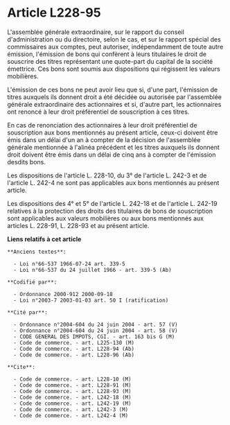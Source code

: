 # Article L228-95

L'assemblée générale extraordinaire, sur le rapport du conseil d'administration ou du directoire, selon le cas, et sur le
rapport spécial des commissaires aux comptes, peut autoriser, indépendamment de toute autre émission, l'émission de bons qui
confèrent à leurs titulaires le droit de souscrire des titres représentant une quote-part du capital de la société émettrice.
Ces bons sont soumis aux dispositions qui régissent les valeurs mobilières.

L'émission de ces bons ne peut avoir lieu que si, d'une part, l'émission de titres auxquels ils donnent droit a été décidée
ou autorisée par l'assemblée générale extraordinaire des actionnaires et si, d'autre part, les actionnaires ont renoncé à
leur droit préférentiel de souscription à ces titres.

En cas de renonciation des actionnaires à leur droit préférentiel de souscription aux bons mentionnés au présent article,
ceux-ci doivent être émis dans un délai d'un an à compter de la décision de l'assemblée générale mentionnée à l'alinéa
précédent et les titres auxquels ils donnent droit doivent être émis dans un délai de cinq ans à compter de l'émission
desdits bons.

Les dispositions de l'article L. 228-10, du 3° de l'article L. 242-3 et de l'article L. 242-4 ne sont pas applicables aux
bons mentionnés au présent article.

Les dispositions des 4° et 5° de l'article L. 242-18 et de l'article L. 242-19 relatives à la protection des droits des
titulaires de bons de souscription sont applicables aux valeurs mobilières ou aux bons mentionnés aux articles L. 228-91, L.
228-93 et au présent article.

**Liens relatifs à cet article**

	**Anciens textes**:

	  - Loi n°66-537 1966-07-24 art. 339-5
	  - Loi n°66-537 du 24 juillet 1966 - art. 339-5 (Ab)

	**Codifié par**:

	  - Ordonnance 2000-912 2000-09-18
	  - Loi n°2003-7 2003-01-03 art. 50 I (ratification)

	**Cité par**:

	  - Ordonnance n°2004-604 du 24 juin 2004 - art. 57 (V)
	  - Ordonnance n°2004-604 du 24 juin 2004 - art. 58 (V)
	  - CODE GENERAL DES IMPOTS, CGI. - art. 163 bis G (M)
	  - Code de commerce. - art. L225-130 (M)
	  - Code de commerce. - art. L228-94 (Ab)
	  - Code de commerce. - art. L228-96 (Ab)

	**Cite**:

	  - Code de commerce. - art. L228-10 (M)
	  - Code de commerce. - art. L228-91 (M)
	  - Code de commerce. - art. L228-93 (M)
	  - Code de commerce. - art. L242-18 (M)
	  - Code de commerce. - art. L242-19 (M)
	  - Code de commerce. - art. L242-3 (M)
	  - Code de commerce. - art. L242-4 (M)
